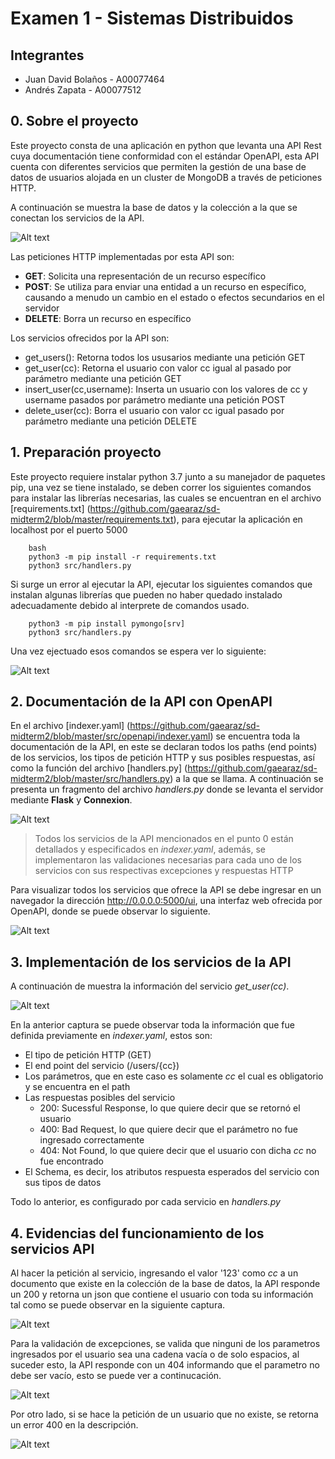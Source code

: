 # Examen 1 - Sistemas Distribuidos

## Integrantes
- Juan David Bolaños - A00077464
- Andrés Zapata - A00077512

## 0. Sobre el proyecto

Este proyecto consta de una aplicación en python que levanta una API Rest cuya documentación tiene conformidad con el estándar OpenAPI, esta API cuenta con diferentes servicios que permiten la gestión de una base de datos de usuarios alojada en un cluster de MongoDB a través de peticiones HTTP.

A continuación se muestra la base de datos y la colección a la que se conectan los servicios de la API.

![Alt text](images/atlas.png?raw=true "MongoDB Atlas DB")

Las peticiones HTTP implementadas por esta API son:

* **GET**: Solicita una representación de un recurso específico
* **POST**: Se utiliza para enviar una entidad a un recurso en específico, causando a menudo un cambio en el estado o efectos secundarios en el servidor
* **DELETE**: Borra un recurso en específico

Los servicios ofrecidos por la API son:

* get_users(): Retorna todos los ususarios mediante una petición GET
* get_user(cc): Retorna el usuario con valor cc igual al pasado por parámetro mediante una petición GET
* insert_user(cc,username): Inserta un usuario con los valores de cc y username pasados por parámetro mediante una petición POST
* delete_user(cc): Borra el usuario con valor cc igual pasado por parámetro mediante una petición DELETE

## 1. Preparación proyecto

Este proyecto requiere instalar python 3.7 junto a su manejador de paquetes pip, una vez se tiene instalado, se deben correr los siguientes comandos para instalar las librerías necesarias, las cuales se encuentran en el archivo [requirements.txt] (https://github.com/gaearaz/sd-midterm2/blob/master/requirements.txt), para ejecutar la aplicación en localhost por el puerto 5000

~~~
    bash
    python3 -m pip install -r requirements.txt
    python3 src/handlers.py
~~~

Si surge un error al ejecutar la API, ejecutar los siguientes comandos que instalan algunas librerías que pueden no haber quedado instalado adecuadamente debido al interprete de comandos usado.

~~~
    python3 -m pip install pymongo[srv]
    python3 src/handlers.py
~~~

Una vez ejectuado esos comandos se espera ver lo siguiente:

![Alt text](images/python_run.png?raw=true "App running")

## 2. Documentación de la API con OpenAPI

En el archivo [indexer.yaml] (https://github.com/gaearaz/sd-midterm2/blob/master/src/openapi/indexer.yaml) se encuentra toda la documentación de la API, en este se declaran todos los paths (end points) de los servicios, los tipos de petición HTTP y sus posibles respuestas, así como la función del archivo [handlers.py] (https://github.com/gaearaz/sd-midterm2/blob/master/src/handlers.py) a la que se llama. A continuación se presenta un fragmento del archivo *handlers.py* donde se levanta el servidor mediante **Flask** y **Connexion**.

![Alt text](images/main.png?raw=true "main")

> Todos los servicios de la API mencionados en el punto 0 están detallados y especificados en *indexer.yaml*, además, se implementaron las validaciones necesarias para cada uno de los servicios con sus respectivas excepciones y respuestas HTTP

Para visualizar todos los servicios que ofrece la API se debe ingresar en un navegador la dirección http://0.0.0.0:5000/ui, una interfaz web ofrecida por OpenAPI, donde se puede observar lo siguiente.

![Alt text](images/swagger_ui.png?raw=true "Swagger UI")

## 3. Implementación de los servicios de la API

A continuación de muestra la información del servicio *get_user(cc)*.

![Alt text](images/get_user.png?raw=true "get_user()")

En la anterior captura se puede observar toda la información que fue definida previamente en *indexer.yaml*, estos son:

* El tipo de petición HTTP (GET)
* El end point del servicio (/users/{cc})
* Los parámetros, que en este caso es solamente *cc* el cual es obligatorio y se encuentra en el path
* Las respuestas posibles del servicio
    * 200: Sucessful Response, lo que quiere decir que se retornó el usuario
    * 400: Bad Request, lo que quiere decir que el parámetro no fue ingresado correctamente
    * 404: Not Found, lo que quiere decir que el usuario con dicha *cc* no fue encontrado
* El Schema, es decir, los atributos respuesta esperados del servicio con sus tipos de datos

Todo lo anterior, es configurado por cada servicio en *handlers.py*

## 4. Evidencias del funcionamiento de los servicios API

Al hacer la petición al servicio, ingresando el valor '123' como *cc* a un documento que existe en la colección de la base de datos, la API responde un 200 y retorna un json que contiene el usuario con toda su información tal como se puede observar en la siguiente captura.

![Alt text](images/get_user_good.png?raw=true "get_user(): 200")

Para la validación de excepciones, se valida que ninguni de los parametros ingresados por el usuario sea una cadena vacía o de solo espacios, al suceder esto, la API responde con un 404 informando que el parametro no debe ser vacío, esto se puede ver a continucación.

![Alt text](images/get_user_error_404.png?raw=true "get_user(): 404")

Por otro lado, si se hace la petición de un usuario que no existe, se retorna un error 400 en la descripción.

![Alt text](images/get_user_error_400.png?raw=true "get_user(): 400")





